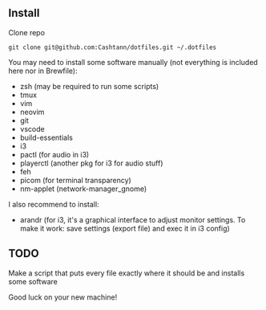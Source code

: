 ## Install
Clone repo
```
git clone git@github.com:Cashtann/dotfiles.git ~/.dotfiles
```



You may need to install some software manually (not everything is included here nor in Brewfile):
 - zsh (may be required to run some scripts)
 - tmux
 - vim
 - neovim
 - git
 - vscode
 - build-essentials
 - i3
 - pactl (for audio in i3)
 - playerctl (another pkg for i3 for audio stuff)
 - feh
 - picom (for terminal transparency)
 - nm-applet (network-manager_gnome)


I also recommend to install:
 - arandr (for i3, it's a graphical interface to adjust monitor settings. To make it work: save settings (export file) and exec it in i3 config)

## TODO
Make a script that puts every file exactly where it should be and installs some software

Good luck on your new machine!
